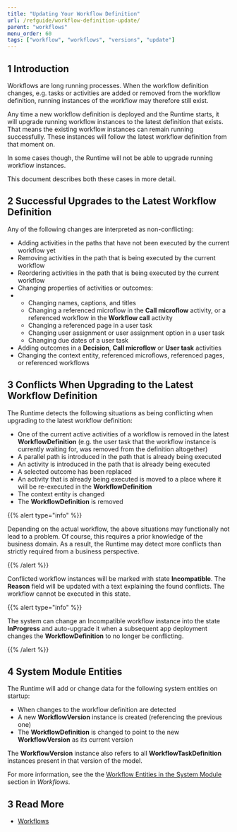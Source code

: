 ```yaml
---
title: "Updating Your Workflow Definition"
url: /refguide/workflow-definition-update/
parent: "workflows"
menu_order: 60
tags: ["workflow", "workflows", "versions", "update"]
---
```


## 1 Introduction

Workflows are long running processes. When the workflow definition changes, e.g. tasks or activities are added or removed from the workflow definition, running instances of the workflow may therefore still exist. 

Any time a new workflow definition is deployed and the Runtime starts, it will upgrade running workflow instances to the latest definition that exists. That means the existing workflow instances can remain running successfully. These instances will follow the latest workflow definition from that moment on.

In some cases though, the Runtime will not be able to upgrade running workflow instances. 

This document describes both these cases in more detail.

## 2 Successful Upgrades to the Latest Workflow Definition 

Any of the following changes are interpreted as non-conflicting:

* Adding activities in the paths that have not been executed by the current workflow yet
* Removing activities in the path that is being executed by the current workflow
* Reordering activities in  the path that is being executed by the current workflow
* Changing properties of activities or outcomes:
* * Changing names, captions, and titles
  * Changing a referenced microflow in the **Call microflow** activity, or a referenced workflow in the **Workflow call** activity
  * Changing a referenced page in a user task
  * Changing user assignment or user assignment option in a user task
  * Changing due dates of a user task
* Adding outcomes in a **Decision**, **Call microflow** or **User task** activities
* Changing the context entity, referenced microflows, referenced pages, or referenced workflows

## 3 Conflicts When Upgrading to the Latest Workflow Definition

The Runtime detects the following situations as being conflicting when upgrading to the latest workflow definition:

* One of the current active activities of a workflow is removed in the latest **WorkflowDefinition** (e.g. the user task that the workflow instance is currently waiting for, was removed from the definition altogether) 
* A parallel path is introduced in the path that is already being executed
* An activity is introduced in the path that is already being executed
* A selected outcome has been replaced 
* An activity that is already being executed is moved to a place where it will be re-executed in the **WorkflowDefinition**
* The context entity is changed
* The **WorkflowDefinition** is removed

{{% alert type="info" %}}

Depending on the actual workflow, the above situations may functionally not lead to a problem. Of course, this requires a prior knowledge of the business domain. As a result, the Runtime may detect more conflicts than strictly required from a business perspective.

{{% /alert %}}

Conflicted workflow instances will be marked with state **Incompatible**. The **Reason** field will be updated with a text explaining the found conflicts. The workflow cannot be executed in this state. 

{{% alert type="info" %}}

The system can change an Incompatible workflow instance into the state **InProgress** and auto-upgrade it when a subsequent app deployment changes the **WorkflowDefinition** to no longer be conflicting.

{{% /alert %}}

## 4 System Module Entities

The Runtime will add or change data for the following system entities on startup:

* When changes to the workflow definition are detected 
* A new **WorkflowVersion** instance is created (referencing the previous one) 
* The **WorkflowDefinition** is changed to point to the new **WorkflowVersion** as its current version

 The **WorkflowVersion** instance also refers to all **WorkflowTaskDefinition** instances present in that version of the model.

For more information, see the the [Workflow Entities in the System Module](workflows#workflow-entities) section in *Workflows*. 

## 3 Read More

* [Workflows](workflows)